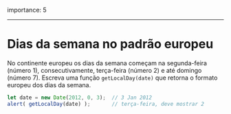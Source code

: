 importance: 5

---

# Dias da semana no padrão europeu

No continente europeu os dias da semana começam na segunda-feira (número 1), consecutivamente, terça-feira (número 2) e até domingo (número 7). Escreva uma função `getLocalDay(date)` que retorna o formato europeu dos dias da semana.

```js no-beautify
let date = new Date(2012, 0, 3);  // 3 Jan 2012
alert( getLocalDay(date) );       // terça-feira, deve mostrar 2
```
